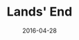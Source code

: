 ---
layout: site
title: "Lands' End"
date: 2016-04-28
categories: [fortune-500]
version: 1.6.4
major: 1
minor: 6
patch: 4
slug: lands-end
link: http://www.landsend.com/
submitter: lpolepeddi
permalink: /sites/:slug
---